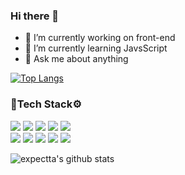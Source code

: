 ### Hi there 👋

- 🔭 I’m currently working on front-end 
- 🌱 I’m currently learning JavsScript
- 💬 Ask me about anything

[![Top Langs](https://github-readme-stats.vercel.app/api/top-langs/?username=expectta)](https://github.com/anuraghazra/github-readme-stats)

### 🔧Tech Stack⚙️
<div>
    <img src="https://img.shields.io/badge/Java-007396?style=flat-square&logo=Java&logoColor=white"/></a>
    <img src="https://img.shields.io/badge/JavaScript-F7DF1E?style=flat-square&logo=JavaScript&logoColor=black"/></a>
    <img src="https://img.shields.io/badge/HTML-E34F26?style=flat-square&logo=HTML5&logoColor=white"/></a>
    <img src="https://img.shields.io/badge/CSS-1572B6?style=flat-square&logo=CSS3&logoColor=white"/></a>
    <img src="https://img.shields.io/badge/Amazon-AWS-232F3E?style=flat-square&logo=Amazon-AWS&logoColor=white"/></a>

</div>
<div>
    <img src="https://img.shields.io/badge/PHP-777BB4?style=flat-square&logo=PHP&logoColor=white"/></a>
    <img src="https://img.shields.io/badge/Android-3DDC84?style=flat-square&logo=Android&logoColor=white"/></a>
    <img src="https://img.shields.io/badge/MySQL-4479A1?style=flat-square&logo=MySQL&logoColor=white"/></a>
    <img src="https://img.shields.io/badge/Linux-FCC624?style=flat-square&logo=Linux&logoColor=black"/></a>
    <img src="https://img.shields.io/badge/Node.js-339933?style=flat-square&logo=Node.js&logoColor=white"/></a>
</div>
<p></P>

![expectta's github stats](https://github-readme-stats.vercel.app/api?username=expectta&show_icons=true&theme=gruvbox)
<!--https://velog.io/@woo0_hooo/Github-github-profile-%EA%B0%84%EC%A7%80%EB%82%98%EA%B2%8C-%EA%BE%B8%EB%AF%B8%EA%B8%B0-->








